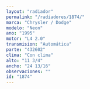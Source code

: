 ```yaml
---
layout: "radiador"
permalink: "/radiadores/1874/"
marca: "Chrysler / Dodge"
modelo: "Neon"
ano: "1995"
motor: "L4 2.0"
transmision: "Automática"
parte: "432602"
clima: "Con clima"
alto: "11 3/4"
ancho: "24 13/16"
observaciones: ""
id: "1874"
---
```


